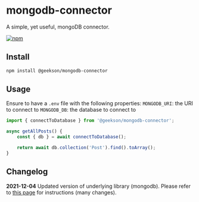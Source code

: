 # mongodb-connector

A simple, yet useful, mongoDB connector.

[![npm](https://img.shields.io/npm/v/@geekson/mongodb-connector)](https://www.npmjs.com/package/@geekson/mongodb-connector)

## Install

```bash
npm install @geekson/mongodb-connector
```

## Usage

Ensure to have a `.env` file with the following properties: 
`MONGODB_URI`: the URI to connect to
`MONGODB_DB`: the database to connect to

```js
import { connectToDatabase } from '@geekson/mongodb-connector';

async getAllPosts() {
    const { db } = await connectToDatabase();

    return await db.collection('Post').find().toArray();
}
```

## Changelog

**2021-12-04**
Updated version of underlying library (mongodb). 
Please refer to [this page](https://github.com/mongodb/node-mongodb-native/blob/HEAD/docs/CHANGES_4.0.0.md) for instructions (many changes).